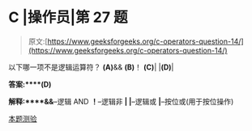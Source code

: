 # C |操作员|第 27 题

> 原文:[https://www.geeksforgeeks.org/c-operators-question-14/](https://www.geeksforgeeks.org/c-operators-question-14/)

以下哪一项不是逻辑运算符？
**(A)**&&
**(B)**！
**(C)**|
|**(D)**|

**答案:****(D)**

**解释:****&&**–逻辑 AND
**！**–逻辑非
**| |**–逻辑或
**|**–按位或(用于按位操作)

[本题测验](https://www.geeksforgeeks.org/c-language-2-gq/operators-gq/)